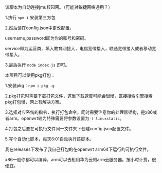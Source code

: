 该脚本为自动连接jmu校园网。（可能对锐捷网络通用？）

1.执行 `npm i` 安装第三方包

2.然后请在config.json中更改配置。

username,password即为你的账号和密码。

service即为运营商，填入教育网接入，电信宽带接入，联通宽带接入或者移动宽带接入。

3.最后执行 `node index.js` 即可。

本项目可以使用pkg打包：

1.安装pkg：`npm i pkg -g`

2.pkg打包时需要下载打包文件，这里下载速度可能会很慢，直接搜索引擎搜素pkg打包慢，网上有解决方案。

3.选择对应系统的指令，执行打包命令。同时需要注意你的处理器架构，是x86或者arm。openwrt较为特殊需要将参数设置为`-t linuxstatic`。

4.打包之后要在可执行文件同一文件夹下创建config.json配置文件。

5.写个自动化脚本，每天6:01自动执行该脚本。

我在releases下发布了我自己打包的在openwrt arm64下运行的可执行文件。

x86一般你都可以编译，arm可以去租用华为云的arm云服务器。按小时计费，很便宜。

